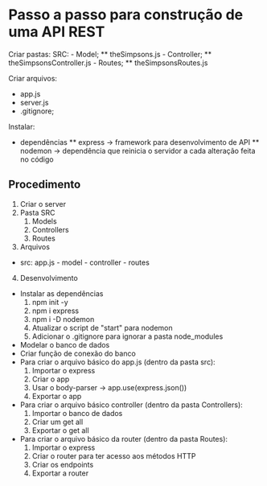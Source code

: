 # Passo a passo para construção de uma API REST

Criar pastas: 
SRC:
    - Model;
    ** theSimpsons.js
    - Controller;
    ** theSimpsonsController.js
    - Routes;
    ** theSimpsonsRoutes.js

Criar arquivos:
* app.js
* server.js
* .gitignore; 

Instalar: 
* dependências
** express -> framework para desenvolvimento de API
** nodemon -> dependência que reinicia o servidor a cada alteração feita no código 

## Procedimento
1. Criar o server
2. Pasta SRC
    1. Models
    2. Controllers
    3. Routes
3. Arquivos
 - src: 
    app.js
        - model
        - controller
        - routes
4. Desenvolvimento 
- Instalar as dependências 
    1. npm init -y
    2. npm i express
    3. npm i -D nodemon
    4. Atualizar o script de "start" para nodemon
    5. Adicionar o .gitignore para ignorar a pasta node_modules
- Modelar o banco de dados 
- Criar função de conexão do banco
- Para criar o arquivo básico do app.js (dentro da pasta src): 
    1. Importar o express
    2. Criar o app
    3. Usar o body-parser -> app.use(express.json())
    4. Exportar o app
- Para criar o arquivo básico controller (dentro da pasta Controllers):
  1. Importar o banco de dados
  2. Criar um get all
  3. Exportar o get all
- Para criar o arquivo básico da router (dentro da pasta Routes): 
  1. Importar o express
  2. Criar o router para ter acesso aos métodos HTTP
  3. Criar os endpoints
  4. Exportar a router
  

